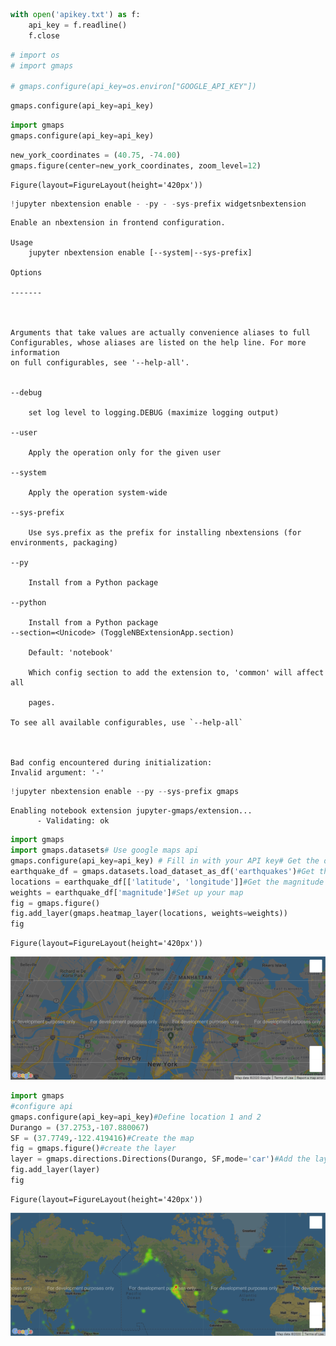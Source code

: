 ```python
with open('apikey.txt') as f:
    api_key = f.readline()
    f.close
```


```python
# import os
# import gmaps

# gmaps.configure(api_key=os.environ["GOOGLE_API_KEY"])
```


```python
gmaps.configure(api_key=api_key)
```


```python
import gmaps
gmaps.configure(api_key=api_key)
```


```python
new_york_coordinates = (40.75, -74.00)
gmaps.figure(center=new_york_coordinates, zoom_level=12)
```


    Figure(layout=FigureLayout(height='420px'))



```python
!jupyter nbextension enable - -py - -sys-prefix widgetsnbextension
```

    Enable an nbextension in frontend configuration.
    
    Usage
        jupyter nbextension enable [--system|--sys-prefix]
    
    Options
    
    -------
    
    
    
    Arguments that take values are actually convenience aliases to full
    Configurables, whose aliases are listed on the help line. For more information
    on full configurables, see '--help-all'.
    
    
    --debug
    
        set log level to logging.DEBUG (maximize logging output)
    
    --user
    
        Apply the operation only for the given user
    
    --system
    
        Apply the operation system-wide
    
    --sys-prefix
    
        Use sys.prefix as the prefix for installing nbextensions (for environments, packaging)
    
    --py
    
        Install from a Python package
    
    --python
    
        Install from a Python package
    --section=<Unicode> (ToggleNBExtensionApp.section)
    
        Default: 'notebook'
    
        Which config section to add the extension to, 'common' will affect all
    
        pages.
    
    To see all available configurables, use `--help-all`
    
    

    Bad config encountered during initialization:
    Invalid argument: '-'
    


```python
!jupyter nbextension enable --py --sys-prefix gmaps
```

    Enabling notebook extension jupyter-gmaps/extension...
          - Validating: ok
    


```python
import gmaps
import gmaps.datasets# Use google maps api
gmaps.configure(api_key=api_key) # Fill in with your API key# Get the dataset
earthquake_df = gmaps.datasets.load_dataset_as_df('earthquakes')#Get the locations from the data set
locations = earthquake_df[['latitude', 'longitude']]#Get the magnitude from the data
weights = earthquake_df['magnitude']#Set up your map
fig = gmaps.figure()
fig.add_layer(gmaps.heatmap_layer(locations, weights=weights))
fig
```


    Figure(layout=FigureLayout(height='420px'))

![](https://github.com/Ajay-2007/googlemap/blob/master/map_1.png)

```python
import gmaps
#configure api
gmaps.configure(api_key=api_key)#Define location 1 and 2
Durango = (37.2753,-107.880067)
SF = (37.7749,-122.419416)#Create the map
fig = gmaps.figure()#create the layer
layer = gmaps.directions.Directions(Durango, SF,mode='car')#Add the layer
fig.add_layer(layer)
fig
```


    Figure(layout=FigureLayout(height='420px'))

![](https://github.com/Ajay-2007/googlemap/blob/master/map_2.png)

```python

```
